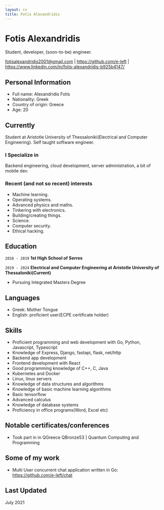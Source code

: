 ```yaml
---
layout: cv
title: Fotis Alexandridis
---
```

# Fotis Alexandridis
Student, developer, (soon-to-be) engineer.

<div id="webaddress">
<a href="fotisalexandridis2001@gmail.com">fotisalexandridis2001@gmail.com</a> |
<a href="https://github.com/e-left">https://github.com/e-left</a> |
<a href="https://www.linkedin.com/in/fotis-alexandridis-b925b4147/">https://www.linkedin.com/in/fotis-alexandridis-b925b4147/</a>
</div>

## Personal Information

- Full name: Alexandridis Fotis
- Nationality: Greek
- Country of origin: Greece
- Age: 20


## Currently

Student at Aristotle University of Thessaloniki(Electrical and Computer Engineering). Self taught software engineer.

### I Specialize in

Backend engineering, cloud development, server administration, a bit of mobile dev.

### Recent (and not so recent) interests

- Machine learning.
- Operating systems.
- Advanced physics and maths.
- Tinkering with electronics.
- Building/creating things.
- Science.
- Computer security.
- Ethical hacking.

## Education

`2016 - 2019`
__1st High School of Serres__

`2019 - 2024`
__Electrical and Computer Engineering at Aristotle University of Thessaloniki(Current)__
- Pursuing Integrated Masters Degree

## Languages
- Greek: Mother Tongue
- English: proficient user(ECPE certificate holder)

## Skills
- Proficient programming and web development with Go, Python, Javascript, Typescript
- Knowledge of Express, Django, fastapi, flask, net/http
- Backend app development
- Frontend development with React
- Good programming knowledge of C++, C, Java
- Kubernetes and Docker
- Linux, linux servers
- Knowledge of data structures and algorithms
- Knowledge of basic machine learning algorithms
- Basic tensorflow 
- Advanced calculus
- Knowledge of database systems
- Proficiency in office programs(Word, Excel etc)

## Notable certificates/conferences
- Took part in in QGreece QBronze53 | Quantum Computing and Programming

## Some of my work
- Multi User concurrent chat application written in Go: <a href="https://github.com/e-left/chat">https://github.com/e-left/chat</a>

## Last Updated

July 2021
